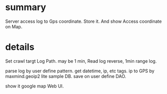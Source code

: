 # summary

Server access log to Gps coordinate.
Store it.
And show Access coordinate on Map.

# details
Set crawl targt Log Path.
may be 1 min, Read log reverse, 1min range log.

parse log by user define pattern.
get datetime, ip, etc tags.
ip to GPS by maxmind.geoip2 lite sample DB.
save on user define DAO.

show it google map Web UI.
